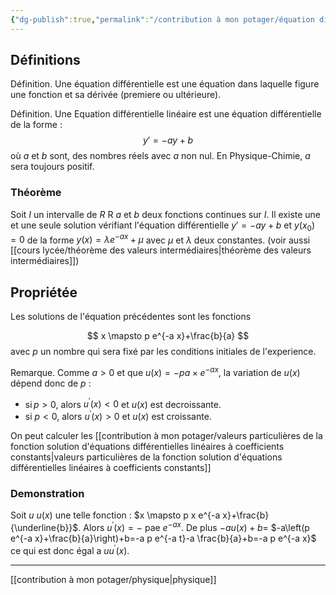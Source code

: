 ```yaml
---
{"dg-publish":true,"permalink":"/contribution à mon potager/équation différentielle linéaire à coefficients constants/"}
---
```


## Définitions
Définition. Une équation différentielle est une équation dans laquelle figure une fonction et sa dérivée (premiere ou ultérieure).

Définition. Une Equation différentielle linéaire est une équation différentielle de la forme :
$$y'=-a y+b$$
où $a$ et $b$ sont, des nombres réels avec $a$ non nul. En Physique-Chimie, $a$ sera toujours positif.
### Théorème
Soit $I$ un intervalle de $R$ R $a$ et $b$ deux fonctions continues sur $I$. Il existe une et une seule solution vérifiant l'équation différentielle $y'=-a y+b$ et $y(x_{0})=0$ de la forme $y(x)=\lambda e^{-ax}+\mu$ avec $\mu$ et $\lambda$ deux constantes.
(voir aussi [[cours lycée/théorème des valeurs intermédiaires\|théorème des valeurs intermédiaires]])
## Propriétée
Les solutions de l'équation précédentes sont les fonctions

$$
x \mapsto p e^{-a x}+\frac{b}{a}
$$
avec $p$ un nombre qui sera fixé par les conditions initiales de l'experience. 

Remarque. Comme $a>0$ et que $u(x)=-pa \times e^{-ax}$, la variation de $u(x)$ dépend donc de $p$ :
- $\operatorname{si} p>0$, alors $u^{\prime}(x)<0$ et $u(x)$ est decroissante.
- si ${p}<0$, alors $u^{\prime}(x)>0$ et $u(x)$ est croissante.

On peut calculer les [[contribution à mon potager/valeurs particulières de la fonction solution d'équations différentielles linéaires à coefficients constants\|valeurs particulières de la fonction solution d'équations différentielles linéaires à coefficients constants]]
### Demonstration
Soit $u$ $u(x)$ une telle fonction : $x \mapsto p x e^{-a x}+\frac{b}{\underline{b}}$. Alors $u^{\prime}(x)=-$ pae $e^{-a x}$. De plus $-a u(x)+b=$
$-a\left(p e^{-a x}+\frac{b}{a}\right)+b=-a p e^{-a t}-a \frac{b}{a}+b=-a p e^{-a x}$ ce qui est donc égal a $u u^{\prime}(x)$.

---
[[contribution à mon potager/physique\|physique]] 